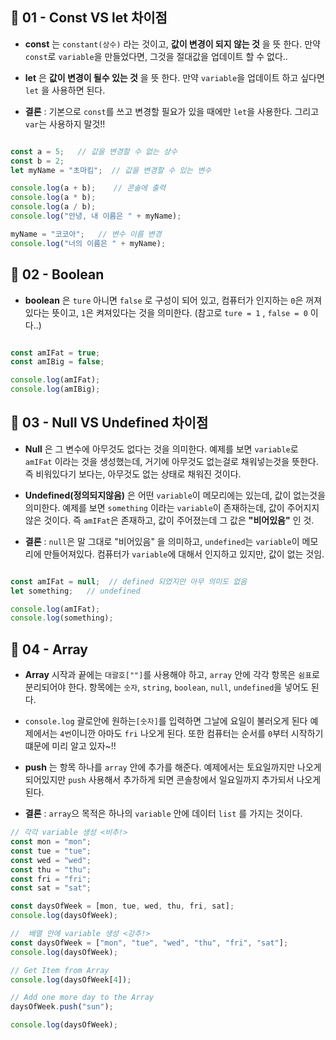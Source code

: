 ## 📍 01 - Const VS let 차이점

* **const** 는 `constant(상수)` 라는 것이고, **값이 변경이 되지 않는 것** 을 뜻 한다. 만약 `const`로 `variable`을 만들었다면, 그것을 절대값을 업데이트 할 수 없다..

* **let** 은 **값이 변경이 될수 있는 것** 을 뜻 한다. 만약 `variable`을 업데이트 하고 싶다면 `let` 을 사용하면 된다.

* **결론** : 기본으로 `const`를 쓰고 변경할 필요가 있을 때에만 `let`을 사용한다. 그리고 `var`는 사용하지 말것!! 

```JavaScript

const a = 5;   // 값을 변경할 수 없는 상수
const b = 2;
let myName = "초마킴";  // 값을 변경할 수 있는 변수

console.log(a + b);    // 콘솔에 출력
console.log(a * b);
console.log(a / b);
console.log("안녕, 내 이름은 " + myName);

myName = "코코아";   // 변수 이름 변경 
console.log("너의 이름은 " + myName);

```


## 📍 02 - Boolean

* **boolean** 은 `ture` 아니면 `false` 로 구성이 되어 있고, 컴퓨터가 인지하는 `0`은 꺼져있다는 뜻이고, `1`은 켜져있다는 것을 의미한다. (참고로 `ture = 1` , `false = 0` 이다..) 

```JavaScript

const amIFat = true;
const amIBig = false;

console.log(amIFat);
console.log(amIBig);

```

## 📍 03 - Null VS Undefined 차이점

* **Null** 은 그 변수에 아무것도 없다는 것을 의미한다. 예제를 보면 `variable`로 `amIFat` 이라는 것을 생성했는데, 거기에 아무것도 없는걸로 채워넣는것을 뜻한다. 즉 비워있다기 보다는, 아무것도 없는 상태로 채워진 것이다.

* **Undefined(정의되지않음)** 은 어떤 `variable`이 메모리에는 있는데, 값이 없는것을 의미한다. 예제를 보면 `something` 이라는 `variable`이 존재하는데, 값이 주어지지 않은 것이다. 즉 `amIFat`은 존재하고, 값이 주어졌는데 그 값은 **"비어있음"** 인 것.

* **결론** : `null`은 말 그대로 "비어있음" 을 의미하고, `undefined`는 `variable`이 메모리에 만들어져있다. 컴퓨터가 `variable`에 대해서 인지하고 있지만, 값이 없는 것임. 

```JavaScript

const amIFat = null;  // defined 되었지만 아무 의미도 없음
let something;   // undefined

console.log(amIFat);
console.log(something);

```

## 📍 04 - Array

* **Array** 시작과 끝에는 `대괄호[""]`를 사용해야 하고, `array` 안에 각각 항목은 `쉼표`로 분리되어야 한다. 항목에는 `숫자`, `string`, `boolean`, `null`, `undefined`을 넣어도 된다.

* `console.log` 괄로안에 원하는`[숫자]`를 입력하면 그날에 요일이 불러오게 된다 예제에서는 `4번`이니깐 아마도 `fri` 나오게 된다. 또한 컴퓨터는 순서를 `0`부터 시작하기 떄문에 미리 알고 있자~!!

* **push** 는 항목 하나를 `array` 안에 추가를 해준다. 예제에서는 토요일까지만 나오게 되어있지만 `push` 사용해서 추가하게 되면 콘솔창에서 일요일까지 추가되서 나오게 된다.

* **결론** : `array`으 목적은 하나의 `variable` 안에 데이터 `list` 를 가지는 것이다.

```JavaScript
// 각각 variable 생성 <비추!>
const mon = "mon";
const tue = "tue";
const wed = "wed";
const thu = "thu";
const fri = "fri";
const sat = "sat";

const daysOfWeek = [mon, tue, wed, thu, fri, sat];
console.log(daysOfWeek);

//  배열 안에 variable 생성 <강추!>
const daysOfWeek = ["mon", "tue", "wed", "thu", "fri", "sat"];
console.log(daysOfWeek);

// Get Item from Array
console.log(daysOfWeek[4]); 

// Add one more day to the Array
daysOfWeek.push("sun"); 

console.log(daysOfWeek);

```
